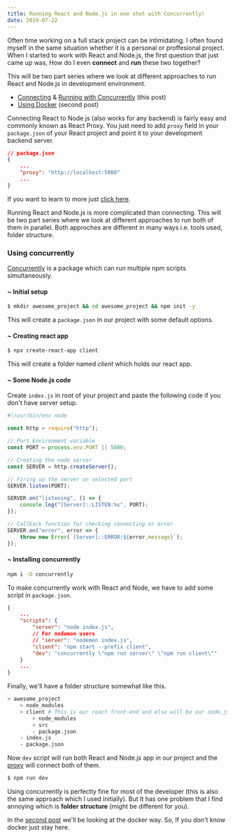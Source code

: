 ```yaml
---
title: Running React and Node.js in one shot with Concurrently!
date: 2019-07-22
---
```


Often time working on a full stack project can be intimidating. I often found myself in the same situation whether it is a personal or proffesional project. When I started to work with React and Node.js, the first question that just came up was, How do I even **connect** and **run** these two together?

This will be two part series where we look at different approaches to run React and Node.js in development environment.

-   [Connecting](#proxy-connection) & [Running with Concurrently](#using-concurrently) (this post)
-   [Using Docker](/blog/running-react-node-docker) (second post)

<a name="proxy-connection"></a>

Connecting React to Node.js (also works for any backend) is fairly easy and commonly known as React Proxy. You just need to add `proxy` field in your `package.json` of your React project and point it to your development backend server.

```json
// package.json
{
    ...
    "proxy": "http://localhost:5000"
    ...
}
```

If you want to learn to more just [click here](https://facebook.github.io/create-react-app/docs/proxying-api-requests-in-development).

Running React and Node.js is more complicated than connecting. This will be two part series where we look at different approaches to run both of them in parallel. Both approches are different in many ways i.e. tools used, folder structure.

<a name="using-concurrently"></a>

### Using concurrently

[Concurrently](https://www.npmjs.com/package/concurrently) is a package which can run multiple npm scripts simultaneously.

<!--
To work with concurrently, this will be our folder structure:

```bash
> awesome_project
    > client # This is our react front-end
    - index.js
    - package.json
``` -->

<a name="setting-project"></a>

#### ~ Initial setup

```bash
$ mkdir awesome_project && cd awesome_project && npm init -y
```

This will create a `package.json` in our project with some default options.

#### ~ Creating react app

```bash
$ npx create-react-app client
```

This will create a folder named _client_ which holds our react app.

#### ~ Some Node.js code

Create `index.js` in root of your project and paste the following code if you don't have server setup.

```javascript
#!/usr/bin/env node

const http = require("http");

// Port Environment variable
const PORT = process.env.PORT || 5000;

// Creating the node server
const SERVER = http.createServer();

// Firing up the server on selected port
SERVER.listen(PORT);

SERVER.on("listening", () => {
    console.log("[Server]::LISTEN:%s", PORT);
});

// Callback function for checking connecting or error
SERVER.on("error", error => {
    throw new Error(`[Server]::ERROR:${error.message}`);
});
```

#### ~ Installing concurrently

```bash
npm i -D concurrently
```

To make concurrently work with React and Node, we have to add some script in `package.json`.

```json
{
    ...
    "scripts": {
        "server": "node index.js",
        // For nodemon users
        // "server": "nodemon index.js",
        "client": "npm start --prefix client",
        "dev": "concurrently \"npm run server\" \"npm run client\""
    }
    ...
}
```

Finally, we'll have a folder structure somewhat like this.

```bash
> awesome_project
    > node_modules
    > client # This is our react front-end and else will be our node.js backend
        > node_modules
        > src
        - package.json
    - index.js
    - package.json
```

Now `dev` script will run both React and Node.js app in our project and the [proxy](#proxy-connection) will connect both of them.

```bash
$ npm run dev
```

Using concurrently is perfectly fine for most of the developer (this is also the same approach which I used initially). But It has one problem that I find annoying which is **folder structure** (might be different for you).

In the [second post](/blog/running-react-node-docker) we'll be looking at the docker way. So, If you don't know docker just stay here.
